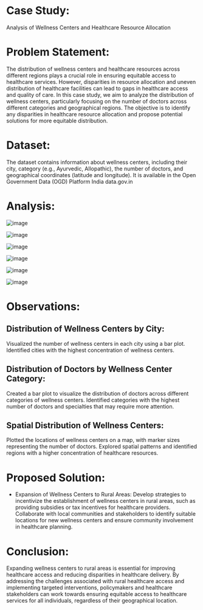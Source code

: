 # Case Study: 
Analysis of Wellness Centers and Healthcare Resource Allocation

# Problem Statement:
The distribution of wellness centers and healthcare resources across different regions plays a crucial role in ensuring equitable access to healthcare services. However, disparities in resource allocation and uneven distribution of healthcare facilities can lead to gaps in healthcare access and quality of care. In this case study, we aim to analyze the distribution of wellness centers, particularly focusing on the number of doctors across different categories and geographical regions. The objective is to identify any disparities in healthcare resource allocation and propose potential solutions for more equitable distribution.

# Dataset:
The dataset contains information about wellness centers, including their city, category (e.g., Ayurvedic, Allopathic), the number of doctors, and geographical coordinates (latitude and longitude). 
It is available in the Open Government Data (OGD) Platform India data.gov.in
# Analysis:
![image](https://github.com/poojaharihar03/Wellness-cities-case-study/assets/88924201/c1ee7ffb-e8ba-4c07-bfc5-5702a593ea76)

![image](https://github.com/poojaharihar03/Wellness-cities-case-study/assets/88924201/a48198c9-de21-49b3-b54b-d8e88295b989)

![image](https://github.com/poojaharihar03/Wellness-cities-case-study/assets/88924201/6c9a6942-1d68-45fe-a643-b71d9b735014)

![image](https://github.com/poojaharihar03/Wellness-cities-case-study/assets/88924201/2057c386-ee87-44d3-987f-338efbefcfd3)

![image](https://github.com/poojaharihar03/Wellness-cities-case-study/assets/88924201/565d21fc-f9b6-4ccd-886f-6182b75e6453)

![image](https://github.com/poojaharihar03/Wellness-cities-case-study/assets/88924201/bef75608-fa6a-448a-b2d5-cc75d9a14891)

# Observations:

## Distribution of Wellness Centers by City:

Visualized the number of wellness centers in each city using a bar plot.
Identified cities with the highest concentration of wellness centers.

## Distribution of Doctors by Wellness Center Category:
Created a bar plot to visualize the distribution of doctors across different categories of wellness centers.
Identified categories with the highest number of doctors and specialties that may require more attention.

## Spatial Distribution of Wellness Centers:
Plotted the locations of wellness centers on a map, with marker sizes representing the number of doctors.
Explored spatial patterns and identified regions with a higher concentration of healthcare resources.

# Proposed Solution:

* Expansion of Wellness Centers to Rural Areas:
Develop strategies to incentivize the establishment of wellness centers in rural areas, such as providing subsidies or tax incentives for healthcare providers.
Collaborate with local communities and stakeholders to identify suitable locations for new wellness centers and ensure community involvement in healthcare planning.

# Conclusion:
Expanding wellness centers to rural areas is essential for improving healthcare access and reducing disparities in healthcare delivery. By addressing the challenges associated with rural healthcare access and implementing targeted interventions, policymakers and healthcare stakeholders can work towards ensuring equitable access to healthcare services for all individuals, regardless of their geographical location.

